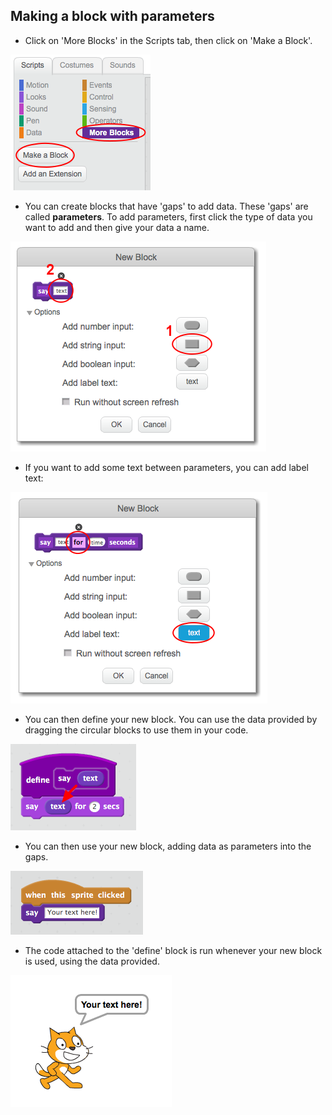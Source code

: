 ## Making a block with parameters

+ Click on 'More Blocks' in the Scripts tab, then click on 'Make a Block'.

![More Blocks](images/more-blocks.png)

+ You can create blocks that have 'gaps' to add data. These 'gaps' are called __parameters__. To add parameters, first click the type of data you want to add and then give your data a name.

![Create a new block with parameters](images/parameter-create.png)

+ If you want to add some text between parameters, you can add label text:

![Create a new block with parameters](images/parameter-label-text.png)

+ You can then define your new block. You can use the data provided by dragging the circular blocks to use them in your code.

![Define a new block with parameters](images/parameter-define.png)

+ You can then use your new block, adding data as parameters into the gaps.

![Use a new block with parameters](images/parameter-use.png)

+ The code attached to the 'define' block is run whenever your new block is used, using the data provided.

![Test a new block with parameters](images/parameter-test.png)
